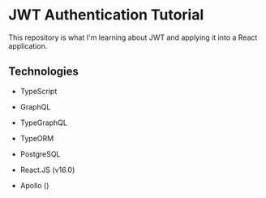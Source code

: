 # JWT Authentication Tutorial

This repository is what I'm learning about JWT and applying it into a React application.

## Technologies

- TypeScript

- GraphQL

- TypeGraphQL

- TypeORM

- PostgreSQL

- React.JS (v16.0)

- Apollo ()
